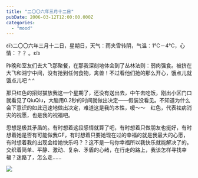 ```yaml
---
title: "二〇〇六年三月十二日"
pubDate: 2006-03-12T12:00:00.000Z
categories: 
  - "mood"
---
```


εїз二〇〇六年三月十二日，星期日，天气：雨夹雪转阴，气温：1℃－4℃，心情：？？ 。εїз

昨晚和室友们去大飞那聚餐，在那我深刻地体会到了丛林法则：弱肉强食。被挤在大飞和湘宁中间，没有抢到任何食物，禽兽！不过看他们抢的那么开心，饿点儿就饿点儿吧 ^ ^

那只红色的招财猫放我这一个星期了，还没有送出去，中午去吃饭，刚出小区门口就看见了QiuQiu，大脑用0.2秒的时间就做出决定——假装没看见。不知道为什么会下意识的如此迅速地做出决定，难道这是我的本性，嗳～～　红色，代表袪病消灾的祝愿，也是我的祝福吧。

思想是极其矛盾的。有时想着这段感情就算了吧，有时想着只做朋友也挺好，有时想着她是否有可能做我GF，有时想着只要她现在过的幸福的就是我最大的心愿，有时想着我的出现会给她快乐吗？？这不是一句你幸福所以我快乐就能解决了的。交织着简单、平静、激动、复杂、矛盾的心绪，在行走的路上，我该怎样寻找幸福？迷路了，怎么走……

![](http://tk.files.storage.msn.com/x1pxOYwqu4SjF5Qg1gUIBUpErE3PO_qgMk_BhxbtR_RFx62NSkUAZbkXNgMkOoxaDtu-C9qhDZ56Ylfup7H0V98NWjbAo5iSCy44FMM_o8iDnsiAtCnA8QCT-pn9ZT3nNDnOakrZ3U7-LwRWzRoH37vPhlgmtnO5vhb)
